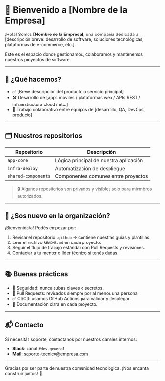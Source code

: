 # 👋 Bienvenido a [Nombre de la Empresa]

¡Hola! Somos **[Nombre de la Empresa]**, una compañía dedicada a [descripción breve: desarrollo de software, soluciones tecnológicas, plataformas de e-commerce, etc.].

Este es el espacio donde gestionamos, colaboramos y mantenemos nuestros proyectos de software.

---

## 🚀 ¿Qué hacemos?

- ✅ [Breve descripción del producto o servicio principal]
- 🛠️ Desarrollo de [apps móviles / plataformas web / APIs REST / infraestructura cloud / etc.]
- 🤝 Trabajo colaborativo entre equipos de [desarrollo, QA, DevOps, producto]

---

## 🗂️ Nuestros repositorios

| Repositorio         | Descripción                           |
|---------------------|---------------------------------------|
| `app-core`          | Lógica principal de nuestra aplicación |
| `infra-deploy`      | Automatización de despliegue           |
| `shared-components` | Componentes comunes entre proyectos    |

> 🔒 Algunos repositorios son privados y visibles solo para miembros autorizados.

---

## 🧭 ¿Sos nuevo en la organización?

¡Bienvenido/a! Podés empezar por:

1. Revisar el repositorio `.github` → contiene nuestras guías y plantillas.
2. Leer el archivo `README.md` en cada proyecto.
3. Seguir el flujo de trabajo estándar con Pull Requests y revisiones.
4. Contactar a tu mentor o líder técnico si tenés dudas.

---

## 📚 Buenas prácticas

- 🔐 Seguridad: nunca subas claves o secretos.
- 🔄 Pull Requests: revisados siempre por al menos una persona.
- ✅ CI/CD: usamos GitHub Actions para validar y desplegar.
- 📄 Documentación clara en cada proyecto.

---

## 📬 Contacto

Si necesitás soporte, contactanos por nuestros canales internos:

- **Slack**: canal `#dev-general`
- **Mail**: soporte-tecnico@empresa.com

---

Gracias por ser parte de nuestra comunidad tecnológica. ¡Nos encanta construir juntos! 🚀

